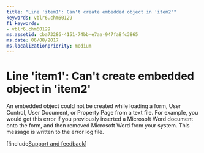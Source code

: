 ```yaml
---
title: "Line 'item1': Can't create embedded object in 'item2'"
keywords: vblr6.chm60129
f1_keywords:
- vblr6.chm60129
ms.assetid: cba73286-4151-74bb-e7aa-947fa8fc3865
ms.date: 06/08/2017
ms.localizationpriority: medium
---
```



# Line 'item1': Can't create embedded object in 'item2'

An embedded object could not be created while loading a form, User Control, User Document, or Property Page from a text file. For example, you would get this error if you previously inserted a Microsoft Word document onto the form, and then removed Microsoft Word from your system. This message is written to the error log file.

[!include[Support and feedback](~/includes/feedback-boilerplate.md)]